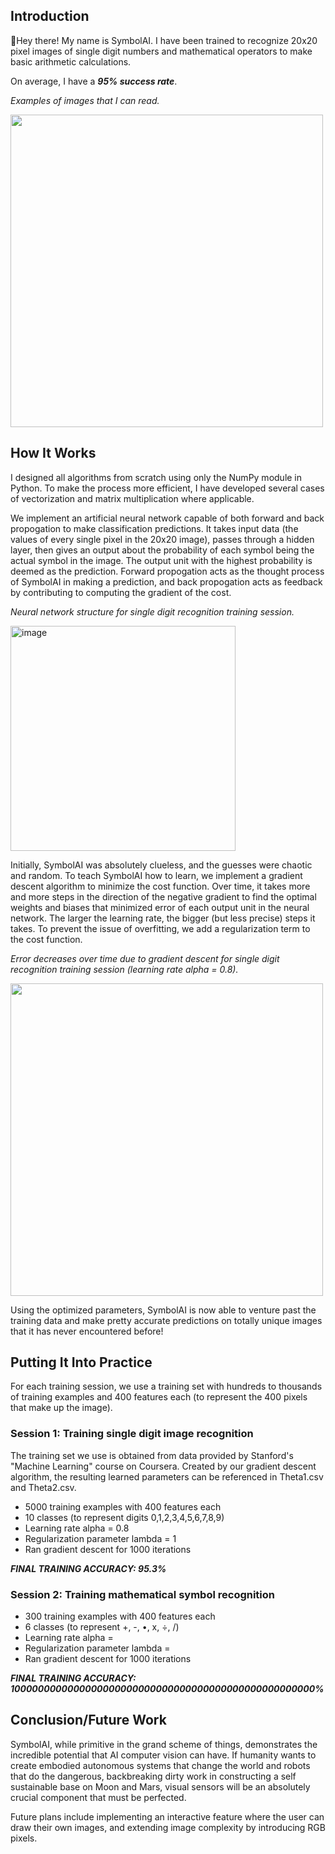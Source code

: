 ## Introduction

:wave:Hey there! My name is SymbolAI. I have been trained to recognize 20x20 pixel images of single digit numbers and mathematical operators to make basic arithmetic calculations.

On average, I have a ***95% success rate***.

*Examples of images that I can read.*

<img src="https://user-images.githubusercontent.com/106856325/173201099-184cb968-8f51-42c0-a250-df8d26653efd.png" width="500">

## How It Works

I designed all algorithms from scratch using only the NumPy module in Python. To make the process more efficient, I have developed several cases of vectorization and matrix multiplication where applicable.

We implement an artificial neural network capable of both forward and back propogation to make classification predictions. It takes input data (the values of every single pixel in the 20x20 image), passes through a hidden layer, then gives an output about the probability of each symbol being the actual symbol in the image. The output unit with the highest probability is deemed as the prediction. Forward propogation acts as the thought process of SymbolAI in making a prediction, and back propogation acts as feedback by contributing to computing the gradient of the cost.

*Neural network structure for single digit recognition training session.*

<img width="360" alt="image" src="https://user-images.githubusercontent.com/106856325/173197002-c5241e06-d84e-4c4c-8853-ced0647d48da.png">

Initially, SymbolAI was absolutely clueless, and the guesses were chaotic and random. To teach SymbolAI how to learn, we implement a gradient descent algorithm to minimize the cost function. Over time, it takes more and more steps in the direction of the negative gradient to find the optimal weights and biases that minimized error of each output unit in the neural network. The larger the learning rate, the bigger (but less precise) steps it takes. To prevent the issue of overfitting, we add a regularization term to the cost function.

*Error decreases over time due to gradient descent for single digit recognition training session (learning rate alpha = 0.8).*

<img src="https://user-images.githubusercontent.com/106856325/173171486-c9810d2d-65ea-4da1-83fa-682cc5561540.png" width="500">

Using the optimized parameters, SymbolAI is now able to venture past the training data and make pretty accurate predictions on totally unique images that it has never encountered before!

## Putting It Into Practice

For each training session, we use a training set with hundreds to thousands of training examples and 400 features each (to represent the 400 pixels that make up the image).

### Session 1: Training single digit image recognition

The training set we use is obtained from data provided by Stanford's "Machine Learning" course on Coursera. Created by our gradient descent algorithm, the resulting learned parameters can be referenced in Theta1.csv and Theta2.csv.

- 5000 training examples with 400 features each
- 10 classes (to represent digits 0,1,2,3,4,5,6,7,8,9)
- Learning rate alpha = 0.8
- Regularization parameter lambda = 1
- Ran gradient descent for 1000 iterations

***FINAL TRAINING ACCURACY: 95.3%***

### Session 2: Training mathematical symbol recognition

- 300 training examples with 400 features each
- 6 classes (to represent +, -, •, x, ÷, /)
- Learning rate alpha = 
- Regularization parameter lambda = 
- Ran gradient descent for 1000 iterations

***FINAL TRAINING ACCURACY: 1000000000000000000000000000000000000000000000000000%***

## Conclusion/Future Work

SymbolAI, while primitive in the grand scheme of things, demonstrates the incredible potential that AI computer vision can have. If humanity wants to create embodied autonomous systems that change the world and robots that do the dangerous, backbreaking dirty work in constructing a self sustainable base on Moon and Mars, visual sensors will be an absolutely crucial component that must be perfected.

Future plans include implementing an interactive feature where the user can draw their own images, and extending image complexity by introducing RGB pixels.
